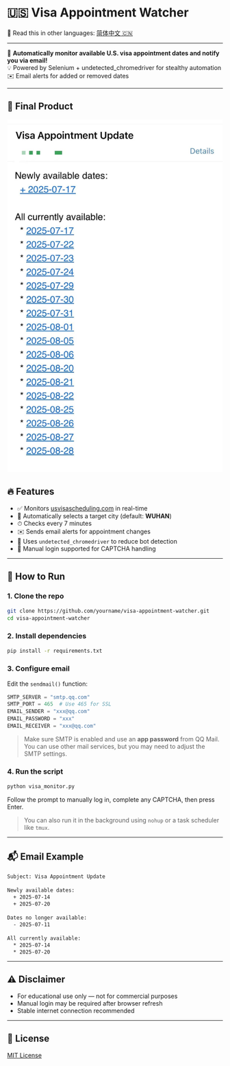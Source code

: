 # 🇺🇸 Visa Appointment Watcher

📖 Read this in other languages: [简体中文 🇨🇳](./README.zh-CN.md)

---

📅 **Automatically monitor available U.S. visa appointment dates and notify you via email!**  
💡 Powered by Selenium + undetected_chromedriver for stealthy automation  
✉️ Email alerts for added or removed dates

---

## 🚀 Final Product
![Final Product](assert/final.jpg)

## 🔥 Features

- ✅ Monitors [usvisascheduling.com](https://www.usvisascheduling.com) in real-time
- 📌 Automatically selects a target city (default: **WUHAN**)
- ⏱ Checks every 7 minutes
- ✉️ Sends email alerts for appointment changes
- 🧩 Uses `undetected_chromedriver` to reduce bot detection
- 🧪 Manual login supported for CAPTCHA handling

---

## 🚀 How to Run

### 1. Clone the repo

```bash
git clone https://github.com/yourname/visa-appointment-watcher.git
cd visa-appointment-watcher
```

### 2. Install dependencies

```bash
pip install -r requirements.txt
```

### 3. Configure email

Edit the `sendmail()` function:

```python
SMTP_SERVER = "smtp.qq.com"
SMTP_PORT = 465  # Use 465 for SSL
EMAIL_SENDER = "xxx@qq.com"
EMAIL_PASSWORD = "xxx"
EMAIL_RECEIVER = "xxx@qq.com"
```

> Make sure SMTP is enabled and use an **app password** from QQ Mail.
> You can use other mail services, but you may need to adjust the SMTP settings.

### 4. Run the script

```bash
python visa_monitor.py
```

Follow the prompt to manually log in, complete any CAPTCHA, then press Enter.

> You can also run it in the background using `nohup` or a task scheduler like `tmux`.

---

## 📬 Email Example

```
Subject: Visa Appointment Update

Newly available dates:
  + 2025-07-14
  + 2025-07-20

Dates no longer available:
  - 2025-07-11

All currently available:
  * 2025-07-14
  * 2025-07-20
```

---

## ⚠️ Disclaimer

- For educational use only — not for commercial purposes
- Manual login may be required after browser refresh
- Stable internet connection recommended

---

## 📄 License

[MIT License](./LICENSE)
